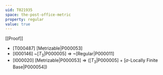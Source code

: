 ```yaml
---
uid: T021935
space: the-post-office-metric
property: regular
value: true
---
```

[[Proof]]

* [T000487] [Metrizable|P000053]
* [I000146] ~[$T_3$|P000005] => ~[Regular|P000011]
* [I000020] [Metrizable|P000053] => ([$T_3$|P000005] + [$\sigma$-Locally Finite Base|P000054])

